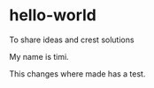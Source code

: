 # hello-world
To share ideas and crest solutions 

My name is timi.

This changes where made has a test. 
